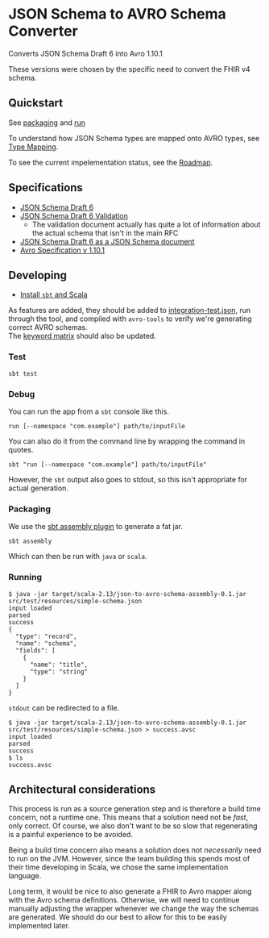 # JSON Schema to AVRO Schema Converter

Converts JSON Schema Draft 6 into Avro 1.10.1

These versions were chosen by the specific need to convert the FHIR v4 schema.

## Quickstart

See [packaging](#packaging) and [run](#running)

To understand how JSON Schema types are mapped onto AVRO types, see [Type Mapping][type-mapping].

To see the current impelementation status, see the [Roadmap][roadmap].

## Specifications

- [JSON Schema Draft 6][json-schema-spec]
- [JSON Schema Draft 6 Validation][json-schema-validation-spec]
  * The validation document actually has quite a lot of information about the actual schema 
    that isn't in the main RFC
- [JSON Schema Draft 6 as a JSON Schema document][meta-schema]
- [Avro Specification v 1.10.1][avro-spec]

## Developing

- [Install `sbt` and Scala][install-scala]

As features are added, they should be added to [integration-test.json][integration-test],
run through the tool, and compiled with `avro-tools` to verify we're generating correct AVRO schemas.  
The [keyword matrix][roadmap] should also be updated.

### Test

```console
sbt test
```

### Debug

You can run the app from a `sbt` console like this.

```console
run [--namespace "com.example"] path/to/inputFile 
```

You can also do it from the command line by wrapping the command in quotes.

```console
sbt "run [--namespace "com.example"] path/to/inputFile"
```

However, the `sbt` output also goes to stdout, so this isn't appropriate for actual generation.

### Packaging

We use the [sbt assembly plugin][sbt-assembly] to generate a fat jar.

```console
sbt assembly
```

Which can then be run with `java` or `scala`.

### Running

```console
$ java -jar target/scala-2.13/json-to-avro-schema-assembly-0.1.jar src/test/resources/simple-schema.json
input loaded
parsed
success
{
  "type": "record",
  "name": "schema",
  "fields": [
    {
      "name": "title",
      "type": "string"
    }
  ]
}
```

`stdout` can be redirected to a file.

```console
$ java -jar target/scala-2.13/json-to-avro-schema-assembly-0.1.jar src/test/resources/simple-schema.json > success.avsc
input loaded
parsed
success
$ ls
success.avsc
```

## Architectural considerations

This process is run as a source generation step and is therefore a build time concern, not a runtime one.
This means that a solution need not be _fast_, only correct.
Of course, we also don't want to be so slow that regenerating is a painful experience to be avoided.

Being a build time concern also means a solution does not _necessarily_ need to run on the JVM.
However, since the team building this spends most of their time developing in Scala,
we chose the same implementation language.

Long term, it would be nice to also generate a FHIR to Avro mapper along with the Avro schema definitions.
Otherwise, we will need to continue manually adjusting the wrapper whenever we change the way the schemas are generated.
We should do our best to allow for this to be easily implemented later.

<!-- References -->
[roadmap]: ./docs/Roadmap.md
[type-mapping]: ./docs/TypeMappings.md
[integration-test]: ./src/test/resources/integration-test.json

[json-schema-spec]: https://tools.ietf.org/html/draft-wright-json-schema-01
[json-schema-validation-spec]: https://tools.ietf.org/html/draft-wright-json-schema-validation-01
[meta-schema]: https://json-schema.org/draft-06/schema
[avro-spec]: https://avro.apache.org/docs/1.10.1/spec.html

[install-scala]: https://docs.scala-lang.org/getting-started/index.html
[sbt-assembly]: https://github.com/sbt/sbt-assembly